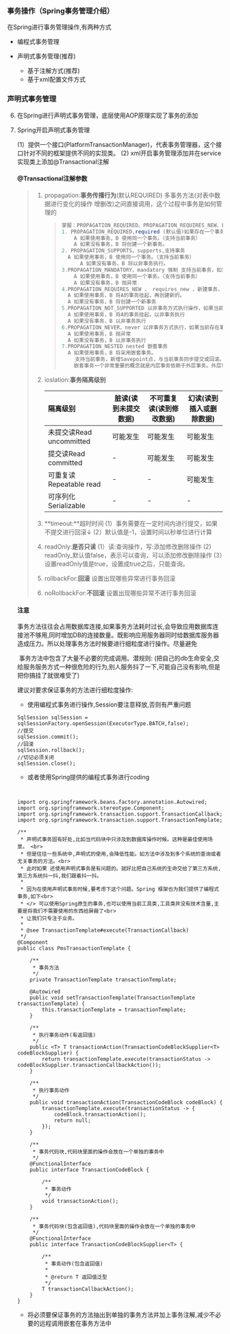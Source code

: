 ### 事务操作（Spring事务管理介绍）

在Spring进行事务管理操作,有两种方式

* 编程式事务管理

* 声明式事务管理(推荐)
  * 基于注解方式(推荐)
  * 基于xml配置文件方式

### 声明式事务管理

6. 在Spring进行声明式事务管理，底层使用AOP原理实现了事务的添加

7. Spring开启声明式事务管理

   (1）提供一个接口(PlatformTransactionManager)，代表事务管理器，这个接口针对不同的框架提供不同的实现类。
   (2)  xml开启事务管理添加并在service实现类上添加@Transactional注解

   #### @Transactional注解参数

   > 1. propagation:**事务传播行为**(默认REQUIRED)  多事务方法(对表中数据进行变化的操作 增删改)之间直接调用，这个过程中事务是如何管理的
   >
   >    > ```java
   >    > 掌握：PROPAGATION_REQUIRED、PROPAGATION_REQUIRES_NEW、PROPAGATION_NESTED
   >    > 1. PROPAGATION_REQUIRED,required (默认值)如果存在一个事务，则支持当前事务。如果没有事务则开启一个新的事务。 
   >    >     A 如果使用事务，B 使用同一个事务。（支持当前事务）
   >    >     A 如果没有事务，B 将创建一个新事务。
   >    > 2. PROPAGATION_SUPPORTS，supports,支持事务
   >    > 	A 如果使用事务，B 使用同一个事务。（支持当前事务）
   >    >    	A 如果没有事务，B 将以非事务执行。
   >    > 3.PROPAGATION_MANDATORY，mandatory 强制 支持当前事务，如果当前没有事务，就抛出异常
   >    >     A 如果使用事务，B 使用同一个事务。（支持当前事务）
   >    >     A 如果没有事务，B 抛异常
   >    > 4.PROPAGATION_REQUIRES_NEW ， requires_new ，新建事务，如果当前存在事务，把当前事务挂起。
   >    > 	A 如果使用事务，B 将A的事务挂起，再创建新的。
   >    > 	A 如果没有事务，B 将创建一个新事务  
   >    > 5.PROPAGATION_NOT_SUPPORTED 以非事务方式执行操作，如果当前存在事务，就把当前事务挂起。
   >    > 	A 如果使用事务，B 将A的事务挂起，以非事务执行
   >    > 	A 如果没有事务，B 以非事务执行
   >    > 6.PROPAGATION_NEVER，never 以非事务方式执行，如果当前存在事务，则抛出异常。
   >    > 	A 如果使用事务，B 抛异常
   >    > 	A 如果没有事务，B 以非事务执行 
   >    > 7.PROPAGATION_NESTED nested 嵌套事务
   >    > 	A 如果使用事务，B 将采用嵌套事务。
   >    >  　　支持当前事务，新增Savepoint点，与当前事务同步提交或回滚。
   >    >     嵌套事务一个非常重要的概念就是内层事务依赖于外层事务。外层事务失败时，会回滚内层事务所做的动作。而内层事务操作失败并不会引起外层事务的回滚
   >    > ```
   >
   > 2. ioslation:**事务隔离级别**
   >
   >    | **隔离级别**             | **脏读(读到未提交数据)** | **不可重复读(读到修改数据)** | **幻读(读到插入或删除数据)** |
   >    | :----------------------- | ------------------------ | ---------------------------- | ---------------------------- |
   >    | 未提交读Read uncommitted | 可能发生                 | 可能发生                     | 可能发生                     |
   >    | 提交读Read committed     | -                        | 可能发生                     | 可能发生                     |
   >    | 可重复读Repeatable read  | -                        | -                            | 可能发生                     |
   >    | 可序列化Serializable     | -                        | -                            | -                            |
   >
   > 3. **timeout:**超时时间
   >        (1）事务需要在一定时间内进行提交，如果不提交进行回滚↓
   >        (2）默认值是-1，设置时间以秒单位进行计算
   >
   > 4. readOnly:**是否只读**
   >        (1）读:查询操作，写:添加修改删除操作
   >        (2) readOnly_默认值false，表示可以查询，可以添加修改删除操作
   >        (3）设置readOnly值是true，设置成true之后，只能查询。
   >
   > 5. rollbackFor:**回滚**  设置出现哪些异常进行事务回滚
   >
   > 6. noRollbackFor:**不回滚**  设置出现哪些异常不进行事务回滚

   #### 注意

   ​	事务方法往往会占用数据库连接,如果事务方法耗时过长,会导致应用数据库连接池不够用,同时增加DB的连接数量。既影响应用服务器同时给数据库服务器造成压力。所以处理事务方法时候要进行细粒度进行操作。尽量避免

   ​	事务方法中包含了大量不必要的完成调用。潜规则: (把自己的db生命安全,交给服务服务方式一种很危险的行为,别人服务抖了一下,可能自己没有影响,但是把你搞挂了就很难受了)

   

   建议对要求保证事务的方法进行细粒度操作:

   

   - 使用编程式事务进行操作,Session要注意释放,否则有严重问题

   ```
   SqlSession sqlSession = sqlSessionFactory.openSession(ExecutorType.BATCH,false);
   //提交
   sqlSession.commit();
   //回滚
   sqlSession.rollback();
   //切记必须关闭
   sqlSession.close();
   ```

   - 或者使用Spring提供的编程式事务进行coding

   ```
   
   
   import org.springframework.beans.factory.annotation.Autowired;
   import org.springframework.stereotype.Component;
   import org.springframework.transaction.support.TransactionCallback;
   import org.springframework.transaction.support.TransactionTemplate;
   
   /**
    * 声明式事务固有好处,比如当代码块中只涉及到数据库操作时候。这种是最佳使用场景。 <br>
    * 但是往往一些系统中,声明式的使用,会降低性能。如方法中涉及到多个系统的查询或者无关事务的方法。<br>
    * 此时如果 还使用声明式事务是有问题的。就好比把自己系统的生命交给了第三方系统,第三方系统抖一抖,我们跟着抖一抖。
    *
    * 因为在使用声明式事务时候,要考虑下这个问题。Spring 框架也为我们提供了编程式事务,如下<br>
    * </> 可以使用Spring原生的事务,也可以使用当前工具类,工具类并没有技术含量,主要是将我们不需要使用的东西给屏蔽了<br>
    * 让我们只专注于业务。
    *
    * @see TransactionTemplate#execute(TransactionCallback)
    */
   @Component
   public class PmsTransactionTemplate {
   
       /**
        * 事务方法
        */
       private TransactionTemplate transactionTemplate;
   
       @Autowired
       public void setTransactionTemplate(TransactionTemplate transactionTemplate) {
           this.transactionTemplate = transactionTemplate;
       }
   
       /**
        * 执行事务动作(有返回值)
        */
       public <T> T transactionAction(TransactionCodeBlockSupplier<T> codeBlockSupplier) {
           return transactionTemplate.execute(transactionStatus -> codeBlockSupplier.transactionCallbackAction());
       }
   
       /**
        * 执行事务动作
        */
       public void transactionAction(TransactionCodeBlock codeBlock) {
           transactionTemplate.execute(transactionStatus -> {
               codeBlock.transactionAction();
               return null;
           });
       }
   
       /**
        * 事务代码块,代码块里面的操作会放在一个单独的事务中
        */
       @FunctionalInterface
       public interface TransactionCodeBlock {
   
           /**
            * 事务动作
            */
           void transactionAction();
       }
   
       /**
        * 事务代码块(包含返回值),代码块里面的操作会放在一个单独的事务中
        */
       @FunctionalInterface
       public interface TransactionCodeBlockSupplier<T> {
   
           /**
            * 事务动作(包含返回值)
            *
            * @return T 返回值泛型
            */
           T transactionCallbackAction();
       }
   }
   ```

   - 将必须要保证事务的方法抽出到单独的事务方法并加上事务注解,减少不必要的远程调用嵌套在事务方法中